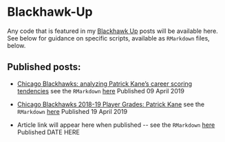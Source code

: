 # Blackhawk-Up

Any code that is featured in my [Blackhawk Up](https://blackhawkup.com/) posts will be available here. See below for guidance on specific scripts, available as `RMarkdown` files, below.

## Published posts:

+ [Chicago Blackhawks: analyzing Patrick Kane’s career scoring tendencies](https://blackhawkup.com/2019/04/09/chicago-blackhawks-patrick-kane-scoring/)
see the `RMarkdown` [here](https://github.com/mkmiecik14/Blackhawk-Up/blob/master/post-blackhawkup-kane-career-scoring-1.Rmd)
Published 09 April 2019

+ [Chicago Blackhawks 2018-19 Player Grades: Patrick Kane](https://blackhawkup.com/2019/04/18/blackhawks-player-grades-patrick-kane/)
see the `RMarkdown` [here](https://github.com/mkmiecik14/Blackhawk-Up/blob/master/post-blackhawkup-kane-player-grade.Rmd)
Published 19 April 2019

+ Article link will appear here when published -- see the `RMarkdown` [here](https://github.com/mkmiecik14/Blackhawk-Up/blob/master/post-blackhawkup-coachq-vs-colliton.Rmd) Published DATE HERE
